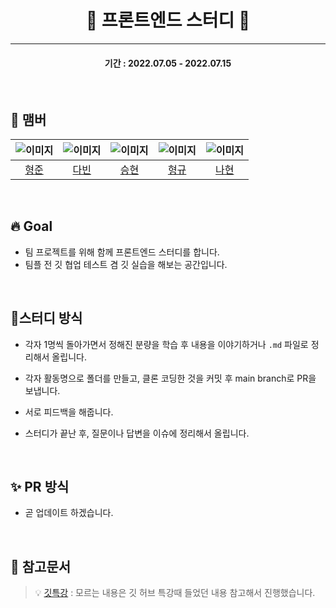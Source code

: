 # <center> 🌱 프론트엔드 스터디 🌱 </center>

---

#### <center>기간 : 2022.07.05 - 2022.07.15</center>

<br />

## 🙌 맴버

| ![이미지](링크) | ![이미지](링크) | ![이미지](링크) | ![이미지](링크) |           ![이미지](링크)           |
| :-------------: | :-------------: | :-------------: | :-------------: | :---------------------------------: |
|    [형준]()     |    [다빈]()     |    [승현]()     |    [형규]()     | [나현](https://github.com/evelynKr) |

<!--
이미지
1. 이슈에 이미지를 업로드 한다.
2. 업로드 된 코드를 복사한다.
3. `![이미지](링크)`을 지우고 붙여넣는다.

이름
1. []안에 이름을 적어준다. (깃허브 아이디나 영어이름 넣어주셔도 됩니다.)
2. ()안에 깃허브 주소 링크를 넣는다.
-->

<br />

## 🔥 Goal

- 팀 프로젝트를 위해 함께 프론트엔드 스터디를 합니다.
- 팀플 전 깃 협업 테스트 겸 깃 실습을 해보는 공간입니다.

<br />

## 🌊스터디 방식

- 각자 1명씩 돌아가면서 정해진 분량을 학습 후 내용을 이야기하거나 `.md` 파일로 정리해서 올립니다.

- 각자 활동명으로 폴더를 만들고, 클론 코딩한 것을 커밋 후 main branch로 PR을 보냅니다.

- 서로 피드백을 해줍니다.

- 스터디가 끝난 후, 질문이나 답변을 이슈에 정리해서 올립니다.

<br />

## ✨ PR 방식

- 곧 업데이트 하겠습니다.

<br />

## 🔖 참고문서

> []()
> 💡 [깃특강](https://hphk.notion.site/AI-15-72a10c56cefa47dbac77616e176726f5?v=f75584d157644dbbbeb1d1ea9d9c5536)
> : 모르는 내용은 깃 허브 특강때 들었던 내용 참고해서 진행했습니다.
